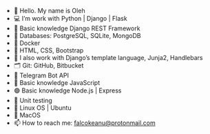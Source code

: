 - 👋 Hello. My name is Oleh
- 💻 I’m work with Python | Django | Flask
- 🔗 Basic knowledge Django REST Framework
- 💾 Databases: PostgreSQL, SQLite, MongoDB
- 🐳 Docker
- 🎨 HTML, CSS, Bootstrap
- 🔨 I also work with Django’s template language, Junja2, Handlebars
- 🗂 Git: GitHub, Bitbucket
- 🤖 Telegram Bot API
- 📒 Basic knowledge JavaScript
- 🟢 Basic knowledge Node.js | Express
- 🔬 Unit testing
- 🐧 Linux OS | Ubuntu
-  MacOS
- 📫 How to reach me: falcokeanu@protonmail.com

